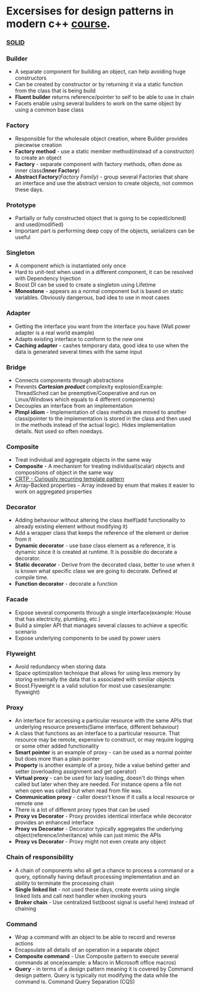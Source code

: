 # Excersises for design patterns in modern c++ [course](https://www.udemy.com/patterns-cplusplus/).

### [SOLID](https://en.wikipedia.org/wiki/SOLID_(object-oriented_design))
 
### Builder
- A separate component for building an object, can help avoiding huge constructors
- Can be created by constructor or by returning it via a static function from the class that is being build
- **Fluent builder** returns reference/pointer to self to be able to use in chain
- Facets enable using several builders to work on the same object by using a common base class

### Factory
- Responsible for the wholesale object creation, where Builder provides piecewise creation
- **Factory method** - use a static member method(instead of a constructor) to create an object
- **Factory** - separate component with factory methods, often done as inner class(**Inner Factory**)
- **Abstract Factory**(*Factory Family*) - group several Factories that share an interface and use the abstract version to create objects, not common these days.

### Prototype
- Partially or fully constructed object that is going to be copied(cloned) and used(modified)
- Important part is performing deep copy of the objects, serializers can be useful

### Singleton
- A component which is instantiated only once
- Hard to unit-test when used in a different component, it can be resolved with Dependency Injection
- Boost DI can be used to create a singleton using Lifetime
- **Monostone** - appears as a normal component but is based on static variables. Obviously dangerous, bad idea to use in most cases

### Adapter
- Getting the interface you want from the interface you have (Wall power adapter is a real world example)
- Adapts existing interface to conform to the new one
- **Caching adapter** - cashes temporary data, good idea to use when the data is generated several times with the same input

### Bridge
- Connects components through abstractions
- Prevents ***Cartesian product*** complexity explosion(Example: ThreadSched can be preemptive/Cooperative and run on Linux/Windows which equals to 4 different components)
- Decouples an interface from an implementation
- **Pimpl idiom** - Implementation of class methods are moved to another class(pointer to the implementation is stored in the class and then used in the methods instead of the actual logic). Hides implementation details. Not used so often nowdays.

### Composite
- Treat individual and aggregate objects in the same way
- **Composite** - A mechanism for treating individual(scalar) objects and compositions of object in the same way 
- [CRTP - Curiously recurring template pattern](https://en.wikipedia.org/wiki/Curiously_recurring_template_pattern)
- Array-Backed properties - Array indexed by enum that makes it easier to work on aggregated properties

### Decorator
- Adding behaviour without altering the class itself(add functionality to already existing element without modifying it)
- Add a wrapper class that keeps the reference of the element or derive from it
- **Dynamic decorator** - use base class element as a reference, it is dynamic since it is created at runtime. It is possible do decorate a decorator.
- **Static decorator** - Derive from the decorated class, better to use when it is known what specific class we are going to decorate. Defined at compile time.
- **Function decorator** - decorate a function

### Facade
- Expose several components through a single interface(example: House that has electricity, plumbing, etc.)
- Build a simpler API that manages several classes to achieve a specific scenario
- Expose underlying components to be used by power users


### Flyweight
- Avoid redundancy when storing data
- Space optimization technique that allows for using less memory by storing externally the data that is associated with similiar objects
- Boost.Flyweight is a valid solution for most use cases(example: flyweight<string>)

### Proxy
- An interface for accessing a particular resource with the same APIs that underlying resource presents(Same interface, different behaviour)
- A class that functions as an interface to a particular resource. That resource may be remote, expensive to construct, or may require logging or some other added functionality
- **Smart pointer** is an example of proxy - can be used as a normal pointer but does more than a plain pointer
- **Property** is another example of a proxy, hide a value behind getter and setter (overloading assignment and get operator)
- **Virtual proxy** - can be used for lazy loading, doesn't do things when called but later when they are needed. For instance opens a file not when open was called but when read from file was.
- **Communication proxy** - caller doesn't know if it calls a local resource or remote one
- There is a lot of different proxy types that can be used
- **Proxy vs Decorator** - Proxy provides identical interface while decorator provides an enhanced interface
- **Proxy vs Decorator** - Decorator typically aggregates the underlying object(reference/inheritance) while can just mimic the APIs
- **Proxy vs Decorator** - Proxy might not even create any object

### Chain of responsibility
- A chain of components who all get a chance to process a command or a query, optionally having default processing implementation and an ability to terminate the processing chain
- **Single linked list** - not used these days, create events using single linked lists and call next handler when invoking yours
- **Broker chain** - Use centralized list(boost signal is useful here) instead of chaining

### Command
- Wrap a command with an object to be able to record and reverse actions
- Encapsulate all details of an operation in a separate object
- **Composite command** - Use Composite pattern to execute several commands at once(example: a Macro in Microsoft office macros)
- **Query** - in terms of a design pattern meaning it is covered by Command design pattern. Query is typically not modifying the data while the command is. Command Query Separation (CQS)

